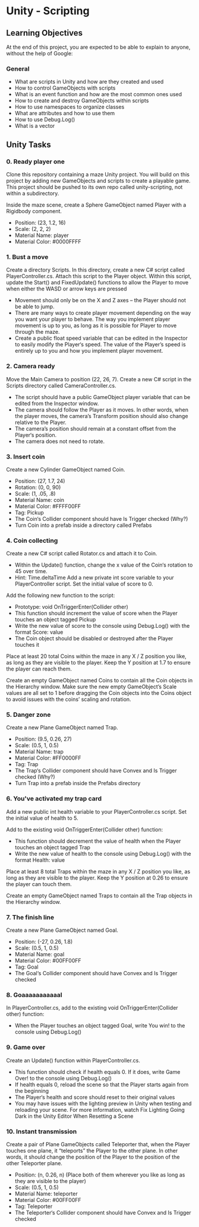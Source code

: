 # Unity - Scripting

## Learning Objectives

At the end of this project, you are expected to be able to explain to anyone, without the help of Google:

### General

- What are scripts in Unity and how are they created and used
- How to control GameObjects with scripts
- What is an event function and how are the most common ones used
- How to create and destroy GameObjects within scripts
- How to use namespaces to organize classes
- What are attributes and how to use them
- How to use Debug.Log()
- What is a vector

## Unity Tasks

### 0. Ready player one

Clone this repository containing a maze Unity project. You will build on this project by adding new GameObjects and scripts to create a playable game. This project should be pushed to its own repo called unity-scripting, not within a subdirectory.

Inside the maze scene, create a Sphere GameObject named Player with a Rigidbody component.

- Position: (23, 1.2, 16)
- Scale: (2, 2, 2)
- Material Name: player
- Material Color: #0000FFFF

### 1. Bust a move

Create a directory Scripts. In this directory, create a new C# script called PlayerController.cs. Attach this script to the Player object. Within this script, update the Start() and FixedUpdate() functions to allow the Player to move when either the WASD or arrow keys are pressed

- Movement should only be on the X and Z axes – the Player should not be able to jump.
- There are many ways to create player movement depending on the way you want your player to behave. The way you implement player movement is up to you, as long as it is possible for Player to move through the maze.
- Create a public float speed variable that can be edited in the Inspector to easily modify the Player‘s speed. The value of the Player’s speed is entirely up to you and how you implement player movement.

### 2. Camera ready

Move the Main Camera to position (22, 26, 7). Create a new C# script in the Scripts directory called CameraController.cs.

- The script should have a public GameObject player variable that can be edited from the Inspector window.
- The camera should follow the Player as it moves. In other words, when the player moves, the camera’s Transform position should also change relative to the Player.
- The camera’s position should remain at a constant offset from the Player‘s position.
- The camera does not need to rotate.

### 3. Insert coin

Create a new Cylinder GameObject named Coin.

- Position: (27, 1.7, 24)
- Rotation: (0, 0, 90)
- Scale: (1, .05, .8)
- Material Name: coin
- Material Color: #FFFF00FF
- Tag: Pickup
- The Coin‘s Collider component should have Is Trigger checked (Why?)
- Turn Coin into a prefab inside a directory called Prefabs

### 4. Coin collecting

Create a new C# script called Rotator.cs and attach it to Coin.

- Within the Update() function, change the x value of the Coin‘s rotation to 45 over time.
- Hint: Time.deltaTime
Add a new private int score variable to your PlayerController script. Set the initial value of score to 0.

Add the following new function to the script:

- Prototype: void OnTriggerEnter(Collider other)
- This function should increment the value of score when the Player touches an object tagged Pickup
- Write the new value of score to the console using Debug.Log() with the format Score: value
- The Coin object should be disabled or destroyed after the Player touches it

Place at least 20 total Coins within the maze in any X / Z position you like, as long as they are visible to the player. Keep the Y position at 1.7 to ensure the player can reach them.

Create an empty GameObject named Coins to contain all the Coin objects in the Hierarchy window. Make sure the new empty GameObject’s Scale values are all set to 1 before dragging the Coin objects into the Coins object to avoid issues with the coins’ scaling and rotation.

### 5. Danger zone

Create a new Plane GameObject named Trap.

- Position: (9.5, 0.26, 27)
- Scale: (0.5, 1, 0.5)
- Material Name: trap
- Material Color: #FF0000FF
- Tag: Trap
- The Trap‘s Collider component should have Convex and Is Trigger checked (Why?)
- Turn Trap into a prefab inside the Prefabs directory

### 6. You've activated my trap card

Add a new public int health variable to your PlayerController.cs script. Set the initial value of health to 5.

Add to the existing void OnTriggerEnter(Collider other) function:

- This function should decrement the value of health when the Player touches an object tagged Trap
- Write the new value of health to the console using Debug.Log() with the format Health: value

Place at least 8 total Traps within the maze in any X / Z position you like, as long as they are visible to the player. Keep the Y position at 0.26 to ensure the player can touch them.

Create an empty GameObject named Traps to contain all the Trap objects in the Hierarchy window.

### 7. The finish line

Create a new Plane GameObject named Goal.

- Position: (-27, 0.26, 1.8)
- Scale: (0.5, 1, 0.5)
- Material Name: goal
- Material Color: #00FF00FF
- Tag: Goal
- The Goal‘s Collider component should have Convex and Is Trigger checked

### 8. Goaaaaaaaaaaal

In PlayerController.cs, add to the existing void OnTriggerEnter(Collider other) function:

- When the Player touches an object tagged Goal, write You win! to the console using Debug.Log()

### 9. Game over

Create an Update() function within PlayerController.cs.

- This function should check if health equals 0. If it does, write Game Over! to the console using Debug.Log()
- If health equals 0, reload the scene so that the Player starts again from the beginning
- The Player‘s health and score should reset to their original values
- You may have issues with the lighting preview in Unity when testing and reloading your scene. For more information, watch Fix Lighting Going Dark in the Unity Editor When Resetting a Scene

### 10. Instant transmission

Create a pair of Plane GameObjects called Teleporter that, when the Player touches one plane, it “teleports” the Player to the other plane. In other words, it should change the position of the Player to the position of the other Teleporter plane.

- Position: (n, 0.26, n) (Place both of them wherever you like as long as they are visible to the player)
- Scale: (0.5, 1, 0.5)
- Material Name: teleporter
- Material Color: #00FF00FF
- Tag: Teleporter
- The Teleporter‘s Collider component should have Convex and Is Trigger checked